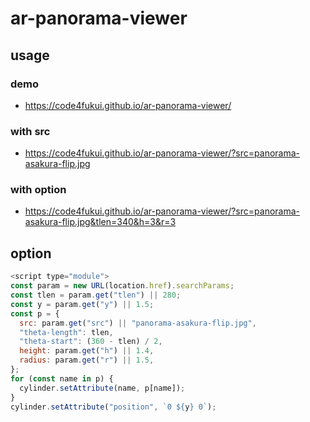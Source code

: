 # ar-panorama-viewer

## usage

### demo

- https://code4fukui.github.io/ar-panorama-viewer/

### with src

- https://code4fukui.github.io/ar-panorama-viewer/?src=panorama-asakura-flip.jpg

### with option

- https://code4fukui.github.io/ar-panorama-viewer/?src=panorama-asakura-flip.jpg&tlen=340&h=3&r=3

## option

```js
<script type="module">
const param = new URL(location.href).searchParams;
const tlen = param.get("tlen") || 280;
const y = param.get("y") || 1.5;
const p = {
  src: param.get("src") || "panorama-asakura-flip.jpg",
  "theta-length": tlen,
  "theta-start": (360 - tlen) / 2,
  height: param.get("h") || 1.4,
  radius: param.get("r") || 1.5,
};
for (const name in p) {
  cylinder.setAttribute(name, p[name]);
}
cylinder.setAttribute("position", `0 ${y} 0`);
```
